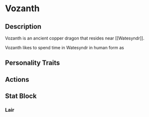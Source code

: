 # Vozanth
## Description
Vozanth is an ancient copper dragon that resides near [[Watesyndr]].

Vozanth likes to spend time in Watesyndr in human form as 

## Personality Traits


## Actions


## Stat Block

### Lair
